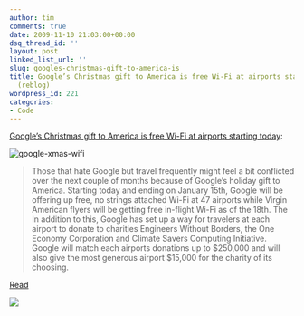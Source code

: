 ```yaml
---
author: tim
comments: true
date: 2009-11-10 21:03:00+00:00
dsq_thread_id: ''
layout: post
linked_list_url: ''
slug: googles-christmas-gift-to-america-is
title: Google’s Christmas gift to America is free Wi-Fi at airports starting today
  (reblog)
wordpress_id: 221
categories:
- Code
---
```


[Google’s Christmas gift to America is free Wi-Fi at airports starting
today](http://feedproxy.google.com/~r/TheBoyGeniusReport/~3/XoTZjgYPRM4/): 

![google-xmas-wifi](http://media.boygeniusreport.com/wp-content/uploads/2009/11/google-xmas-wifi.jpg)

> Those that hate Google but travel frequently might feel a bit conflicted over
the next couple of months because of Google’s holiday gift to America.
Starting today and ending on January 15th, Google will be offering up free, no
strings attached Wi-Fi at 47 airports while Virgin American flyers will be
getting free in-flight Wi-Fi as of the 18th. The In addition to this, Google
has set up a way for travelers at each airport to donate to charities
Engineers Without Borders, the One Economy Corporation and Climate Savers
Computing Initiative. Google will match each airports donations up to $250,000
and will also give the most generous airport $15,000 for the charity of its
choosing.

[Read](http://www.google.com/intl/en/press/pressrel/20091110_free_airport_wifi_holiday.html)

![](http://feeds.feedburner.com/~r/TheBoyGeniusReport/~4/XoTZjgYPRM4)